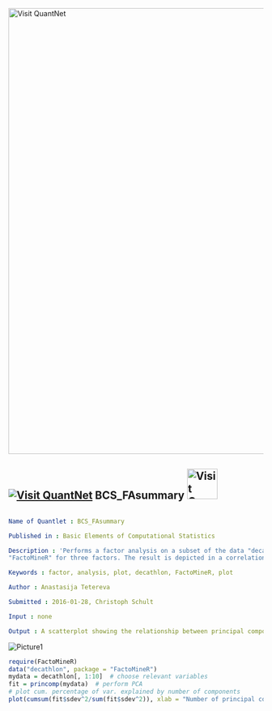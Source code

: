 
[<img src="https://github.com/QuantLet/Styleguide-and-FAQ/blob/master/pictures/banner.png" width="880" alt="Visit QuantNet">](http://quantlet.de/index.php?p=info)

## [<img src="https://github.com/QuantLet/Styleguide-and-Validation-procedure/blob/master/pictures/qloqo.png" alt="Visit QuantNet">](http://quantlet.de/) **BCS_FAsummary** [<img src="https://github.com/QuantLet/Styleguide-and-Validation-procedure/blob/master/pictures/QN2.png" width="60" alt="Visit QuantNet 2.0">](http://quantlet.de/d3/ia)

```yaml

Name of Quantlet : BCS_FAsummary

Published in : Basic Elements of Computational Statistics

Description : 'Performs a factor analysis on a subset of the data "decathlon" from package
"FactoMineR" for three factors. The result is depicted in a correlation plot. '

Keywords : factor, analysis, plot, decathlon, FactoMineR, plot

Author : Anastasija Tetereva

Submitted : 2016-01-28, Christoph Schult

Input : none

Output : A scatterplot showing the relationship between principal components and actual data.

```

![Picture1](BCS_FASummary.png)


```r
require(FactoMineR)
data("decathlon", package = "FactoMineR")
mydata = decathlon[, 1:10]  # choose relevant variables
fit = princomp(mydata)  # perform PCA
# plot cum. percentage of var. explained by number of components
plot(cumsum(fit$sdev^2/sum(fit$sdev^2)), xlab = "Number of principal components", ylab = "Cumulative percentage variance")
```
